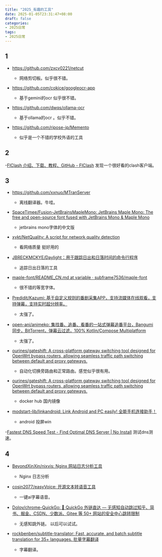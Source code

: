 ```yaml
---
title: "2025_有趣的工具"
date: 2025-01-05T23:31:47+08:00
draft: false
categories:
- 2025日常
tags:
- 2025日常
---
```


## 1

- https://github.com/zxcv0221/netcut
	- 网络剪切板。似乎很不错。

- https://github.com/cokice/googleocr-app
	- 基于gemini的ocr 似乎很不错。

- https://github.com/dwqs/ollama-ocr
	- 基于ollama的ocr 。似乎不错。
- https://github.com/ripose-jp/Memento
	- 似乎是一个不错的学校外语的工具



## 2

-[FlClash 介绍、下载、教程、GitHub - FlClash](https://getflclash.net/)
	发现一个很好看的clash客户端。


## 3

-  https://github.com/xxnuo/MTranServer
	- 离线翻译器。牛哇。


- [SpaceTimee/Fusion-JetBrainsMapleMono: JetBrains Maple Mono: The free and open-source font fused with JetBrains Mono & Maple Mono](https://github.com/SpaceTimee/Fusion-JetBrainsMapleMono)
	- jetbrains mono字体的中文版


- [xykt/NetQuality: A script for network quality detection](https://github.com/xykt/NetQuality)
	- 看网络质量 挺好用的


- [JBRECKMCKYE/Daylight：用于跟踪日出和日落时间的命令行程序](https://github.com/jbreckmckye/daylight)
	- 追踪日出日落的工具


- [maple-font/README_CN.md at variable · subframe7536/maple-font](https://github.com/subframe7536/maple-font/blob/variable/README_CN.md)
	- 很不错的等宽字体。

- [Predidit/Kazumi: 基于自定义规则的番剧采集APP，支持流媒体在线观看，支持弹幕，支持实时超分辨率。](https://github.com/Predidit/Kazumi)
	- 太强了。

- [open-ani/animeko: 集找番、追番、看番的一站式弹幕追番平台，Bangumi 同步，BitTorrent，弹幕云过滤，100% Kotlin/Compose Multiplatform](https://github.com/open-ani/animeko)
	- 太强了。

- [ourines/gateshift: A cross-platform gateway switching tool designed for OpenWrt bypass routers, allowing seamless traffic path switching between default and proxy gateways.](https://github.com/ourines/gateshift)
	- 自动化切换旁路由和正常路由。感觉似乎很有用。

- [ourines/gateshift: A cross-platform gateway switching tool designed for OpenWrt bypass routers, allowing seamless traffic path switching between default and proxy gateways.](https://github.com/ourines/gateshift)
	- docker hub 国内镜像


- [modstart-lib/linkandroid: Link Android and PC easily! 全能手机连接助手！](https://github.com/modstart-lib/linkandroid)
	- android 投屏win

-[Fastest DNS Speed Test - Find Optimal DNS Server | No Install](https://dnsspeedtest.online/)
	测试dns测速。




## 4 

- [BeyondXinXin/nixvis: Nginx 网站日志分析工具](https://github.com/BeyondXinXin/nixvis)
	- Nginx 日志分析

- [cosin2077/easyVoice: 开源文本转语音工具](https://github.com/cosin2077/easyVoice)
	- 一键ai字幕语音。

- [Dolov/chrome-QuickGo: 🚀 QuickGo 外链直达 — 无感知自动跳过知乎、简书、掘金、CSDN、少数派、Gitee 等 50+ 网站的安全中心跳转限制](https://github.com/Dolov/chrome-QuickGo)
	- 无感知跳外链。 以后可以试试。

- [rockbenben/subtitle-translator: Fast, accurate, and batch subtitle translation for 35+ languages. 批量字幕翻译](https://github.com/rockbenben/subtitle-translator)
	- 字幕翻译。